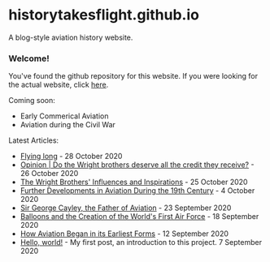 # historytakesflight.github.io

A blog-style aviation history website. 

### Welcome!
You've found the github repository for this website. If you were looking for the actual website, click [here](https://historytakesflight.github.io/). 

Coming soon:
* Early Commerical Aviation
* Aviation during the Civil War

Latest Articles:
* [Flying long](https://historytakesflight.github.io/beginnings/longer-distances.html) - 28 October 2020
* [Opinion | Do the Wright brothers deserve all the credit they receive?](https://historytakesflight.github.io/beginnings/wright-brothers-credit.html) - 26 October 2020
* [The Wright Brothers' Influences and Inspirations](https://historytakesflight.github.io/beginnings/wright-brothers-influences.html) - 25 October 2020
* [Further Developments in Aviation During the 19th Century](https://historytakesflight.github.io/beginnings/nineteenth-century.html) - 4 October 2020
* [Sir George Cayley, the Father of Aviation](https://historytakesflight.github.io/beginnings/george-cayley.html) - 23 September 2020
* [Balloons and the Creation of the World's First Air Force](https://historytakesflight.github.io/beginnings/balloons.html) - 18 September 2020
* [How Aviation Began in its Earliest Forms](https://historytakesflight.github.io/beginnings/earliest-forms.html) - 12 September 2020
* [Hello, world!](https://historytakesflight.github.io/misc/hello-world.html) - My first post, an introduction to this project. 7 September 2020